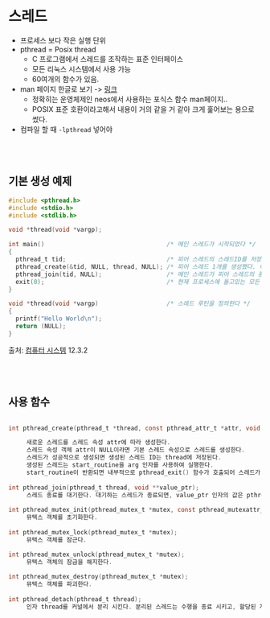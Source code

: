 # 스레드

- 프로세스 보다 작은 실행 단위
- pthread = Posix thread
  - C 프로그램에서 스레드를 조작하는 표준 인터페이스
  - 모든 리눅스 시스템에서 사용 가능
  - 60여개의 함수가 있음.
- man 페이지 한글로 보기 -> [링크](http://neosrtos.com/docs/posix_api/pthread.html)
  - 정확히는 운영체제인 neos에서 사용하는 포식스 함수 man페이지..
  - POSIX 표준 호환이라고해서 내용이 거의 같을 거 같아 크게 훑어보는 용으로 썼다.
- 컴파일 할 때 `-lpthread` 넣어야

<br><br>

## 기본 생성 예제

```C
#include <pthread.h>
#include <stdio.h>
#include <stdlib.h>

void *thread(void *vargp);

int main()                                  /* 메인 스레드가 시작되었다 */
{
  pthread_t tid;                            /* 피어 스레드의 스레드ID를 저장하는 데에 쓸 것이다 */
  pthread_create(&tid, NULL, thread, NULL); /* 피어 스레드 1개를 생성했다. 이제 메인 스레드와 피어 스레드는 동시에 돌고있다 */
  pthread_join(tid, NULL);                  /* 메인 스레드가 피어 스레드의 종료를 기다린다 */
  exit(0);                                  /* 현재 프로세스에 돌고있는 모든 스레드를 종료한다. 현재의 경우, 메인 스레드 1개가 전부다. */
}

void *thread(void *vargp)                   /* 스레드 루틴을 정의한다 */
{
  printf("Hello World\n");
  return (NULL);
}
```

출처: [컴퓨터 시스템](http://www.kyobobook.co.kr/product/detailViewKor.laf?ejkGb=KOR&mallGb=KOR&barcode=9791185475219&orderClick=LAG&Kc=) 12.3.2


<br><br>

## 사용 함수 

```C

int pthread_create(pthread_t *thread, const pthread_attr_t *attr, void *(*start_routine)(void *), void *arg);

     새로운 스레드를 스레드 속성 attr에 따라 생성한다.
     스레드 속성 객체 attr이 NULL이라면 기본 스레드 속성으로 스레드를 생성한다.
     스레드가 성공적으로 생성되면 생성된 스레드 ID는 thread에 저장된다.
     생성된 스레드는 start_routine을 arg 인자를 사용하여 실행한다.
     start_routine이 반환되면 내부적으로 pthread_exit() 함수가 호출되어 스레드가 종료된다.
     
int pthread_join(pthread_t thread, void **value_ptr);
     스레드 종료를 대기한다. 대기하는 스레드가 종료되면, value_ptr 인자의 값은 pthread_exit() 함수가 전달한 종료 값을 얻게된다.
     
int pthread_mutex_init(pthread_mutex_t *mutex, const pthread_mutexattr_t *attr);
     뮤텍스 객체를 초기화한다.
     
int pthread_mutex_lock(pthread_mutex_t *mutex);
     뮤텍스 객체를 잠근다.

int pthread_mutex_unlock(pthread_mutex_t *mutex);
     뮤텍스 객체의 잠금을 해지한다.
     
int pthread_mutex_destroy(pthread_mutex_t *mutex);
     뮤텍스 객체를 파괴한다.
     
int pthread_detach(pthread_t thread);
     인자 thread를 커널에서 분리 시킨다. 분리된 스레드는 수행을 종료 시키고, 할당된 자원을 회수한다.

```
